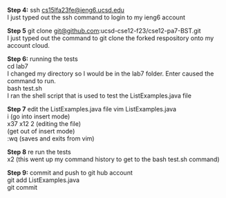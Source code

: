 **Step 4:** ssh cs15lfa23fe@ieng6.ucsd.edu <enter> <br>
I just typed out the ssh command to login to my ieng6 account <br>

**Step 5** git clone git@github.com:ucsd-cse12-f23/cse12-pa7-BST.git<enter> <br>
I just typed out the command to git clone the forked respository onto my account cloud. <br>

**Step 6:** running the tests<br>
cd lab7<enter> <br>
I changed my directory so I would be in the lab7 folder. Enter caused the command to run. <br>
bash test.sh<enter> <br>
I ran the shell script that is used to test the ListExamples.java file <br>

**Step 7** edit the ListExamples.java file 
vim ListExamples.java<enter> <br>
i (go into insert mode) <br>
<down> x37 <right> x12 <backspace> 2 (editing the file)<br>
<esc> (get out of insert mode)<br>
:wq (saves and exits from vim) <br>

**Step 8** re run the tests <br>
<up> x2 (this went up my command history to get to the bash test.sh command) <br>

**Step 9:** commit and push to git hub account <br>
git add ListExamples.java <br>
git commit <br>


